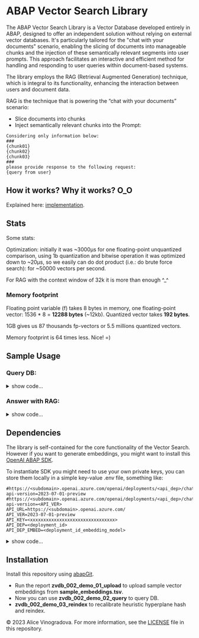 # ABAP Vector Search Library

The ABAP Vector Search Library is a Vector Database developed entirely in ABAP, designed to offer an independent solution without relying on external vector databases. It's particularly tailored for the "chat with your documents" scenario, enabling the slicing of documents into manageable chunks and the injection of these semantically relevant segments into user prompts. This approach facilitates an interactive and efficient method for handling and responding to user queries within document-based systems.

The library employs the RAG (Retrieval Augmented Generation) technique, which is integral to its functionality, enhancing the interaction between users and document data.

RAG is the technique that is powering the “chat with your documents” scenario:
 - Slice documents into chunks
 - Inject semantically relevant chunks into the Prompt:
```code
Considering only information below:
###
{chunk01}
{chunk02}
{chunk03}
###
please provide response to the following request: 
{query from user}
```

## How it works? Why it works? O_O
Explained here: [implementation](implementation.md).

## Stats
Some stats:

Optimization: initially it was ~3000μs for one floating-point unquantized comparison, using 1b quantization and bitwise operation it was optimized down to ~20μs, so we easily can do dot product (i.e.: do brute force search): for ~50000 vectors per second.

For RAG with the context window of 32k it is more than enough ^_^

### Memory footprint

Floating point variable (f) takes 8 bytes in memory, one floating-point vector: 1536 * 8 = **12288 bytes** (~12kb).
Quantized vector takes **192 bytes**.

1GB gives us 87 thousands fp-vectors or 5.5 millions quantized vectors.

Memory footprint is 64 times less. Nice! =) 

## Sample Usage

### Query DB:
<details>
<summary>show code...</summary>

```ABAP
    DATA(lo_lib) = zcl_vdb_002_lib=>new( ). "instantiate library

    DATA(ls_v) = lo_lib->read_vector( id ). "read vector from DB by its GUID
    DATA(lt_q) = lo_lib->query( ls_v-q1b ). "query DB with the quantized 1536-dimensional vector

    cl_demo_output=>display( lt_q ). "observe ranked result
```
</details>

### Answer with RAG:
<details>
<summary>show code...</summary>

```abap
    DATA(lo_e) = zcl_vdb_002_embedding_full=>new( ). "using https://github.com/microsoft/aisdkforsapabap

    DATA(lv_text) = 'Answer to the Ultimate Question of Life, the Universe, and Everything'.

* Embed and save text, retrieve ID
    DATA(lv_id_q) = lo_e->embed_and_save( lv_text )-id.
    COMMIT WORK AND WAIT.

* Generate an answer as vector
    DATA(lx_a) = lo_e->answer( lv_text ).
*--------------------------------------------------------------------*
    DATA(lo_lib) = zcl_vdb_002_lib=>new( ).
    DATA(lt_q) = lo_lib->query_by_id( lv_id_q ). "get chunks semantically close to the question
* Query for answers
    DATA(lt_a) = lo_lib->query( lx_a ).          "get chunks semantically close to the "modelled answer"

* Combine, sort, and remove duplicates from query results
    DATA(lt_all) = lt_q.
    APPEND LINES OF lt_a TO lt_all.
    SORT lt_all BY id.
    DELETE ADJACENT DUPLICATES FROM lt_all.

* Prepare for RAG (Retrieve and Generate) method
    DATA: lv_prompt TYPE string.
    DATA: lt_used TYPE zcl_vdb_002_lib=>tt_vector.

* Execute RAG with text and combined results, get prompt and used vectors
    DATA(lv_rag_answer) = lo_e->rag(
                            EXPORTING iv_ = lv_text
                                      it_ = lt_all
                            IMPORTING ev_prompt = lv_prompt
                                      et_used   = lt_used
    ).

    cl_demo_output=>write( lv_rag_answer ). "observe RAG answer
    cl_demo_output=>write( lv_prompt ).     "check out the resulting prompt
    cl_demo_output=>display(  ).
```

</details>

## Dependencies

The library is self-contained for the core functionality of the Vector Search.
However if you want to generate embeddings, you might want to install this [OpenAI ABAP SDK](https://github.com/microsoft/aisdkforsapabap).

To instantiate SDK you might need to use your own private keys, you can store them locally in a simple key-value .env file, something like:

```.env
#https://<subdomain>.openai.azure.com/openai/deployments/<api_dep>/chat/completions?api-version=2023-07-01-preview
#https://<subdomain>.openai.azure.com/openai/deployments/<api_dep>/chat/completions?api-version=<API_VER>
API_URL=https://<subdomain>.openai.azure.com/
API_VER=2023-07-01-preview
API_KEY=<xxxxxxxxxxxxxxxxxxxxxxxxxxxxxxxx>
API_DEP=<deployment_id>
API_DEP_EMBED=<deployment_id_embedding_model>
```

<details>
<summary>show code...</summary>

```ABAP
    DATA(lo_) = zcl_vdb_000_dotenv=>new( lv_path ).
    DATA(lv_api_key) = cut->v( 'API_KEY' ).

    data(ls_) = VALUE ts_env(
      api_url       = lo_->v( k = 'API_URL' )
      api_ver       = lo_->v( k = 'API_VER' )
      api_key       = lo_->v( k = 'API_KEY' )
      api_dep       = lo_->v( k = 'API_DEP' )
      api_dep_embed = lo_->v( k = 'API_DEP_EMBED' )
    ).

```

</details>

## Installation

Install this repository using [abapGit](https://github.com/abapGit/abapGit#abapgit).

- Run the report **zvdb_002_demo_01_upload** to upload sample vector embeddings from **sample_embeddings.tsv**.
- Now you can use **zvdb_002_demo_02_query** to query DB.
- **zvdb_002_demo_03_reindex** to recalibrate heuristic hyperplane hash and reindex.

© 2023 Alice Vinogradova. For more information, see the [LICENSE](LICENSE) file in this repository.
